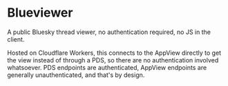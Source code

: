 # Blueviewer

A public Bluesky thread viewer, no authentication required, no JS in the client.

Hosted on Cloudflare Workers, this connects to the AppView directly to get the view instead of through a PDS, so there are no authentication involved whatsoever. PDS endpoints are authenticated, AppView endpoints are generally unauthenticated, and that's by design.
